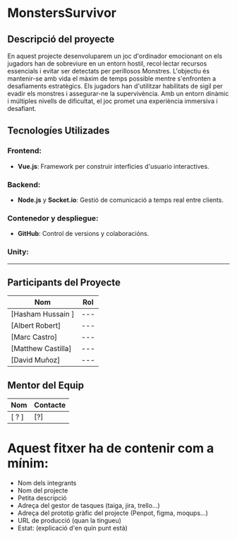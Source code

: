 # MonstersSurvivor

## Descripció del proyecte

En aquest projecte desenvoluparem un joc d'ordinador emocionant on els jugadors han de sobreviure en un entorn hostil, recol·lectar recursos essencials i evitar ser detectats per perillosos Monstres. L'objectiu és mantenir-se amb vida el màxim de temps possible mentre s'enfronten a desafiaments estratègics. Els jugadors han d'utilitzar habilitats de sigil per evadir els monstres i assegurar-ne la supervivència. Amb un entorn dinàmic i múltiples nivells de dificultat, el joc promet una experiència immersiva i desafiant.

## Tecnologíes Utilizades
### Frontend: 
- **Vue.js**: Framework per construir interficies d'usuario interactives.
### Backend:
- **Node.js** y **Socket.io**: Gestió de comunicació a temps real entre clients.
### Contenedor y despliegue:
- **GitHub**: Control de versions y colaboracións.
### Unity:
---
## Participants del Proyecte
| Nom | Rol |
|--------|-----|
| [Hasham Hussain ] | --- |
| [Albert Robert] | --- |
| [Marc Castro] | --- |
| [Matthew Castilla] | --- |
| [David Muñoz] | --- |

## Mentor del Equip

| Nom        | Contacte          |
|---------------|-------------------|
| [ ? ]    | [?]  |


# Aquest fitxer ha de contenir com a mínim:
 * Nom dels integrants
 * Nom del projecte
 * Petita descripció
 * Adreça del gestor de tasques (taiga, jira, trello...)
 * Adreça del prototip gràfic del projecte (Penpot, figma, moqups...)
 * URL de producció (quan la tingueu)
 * Estat: (explicació d'en quin punt està)
